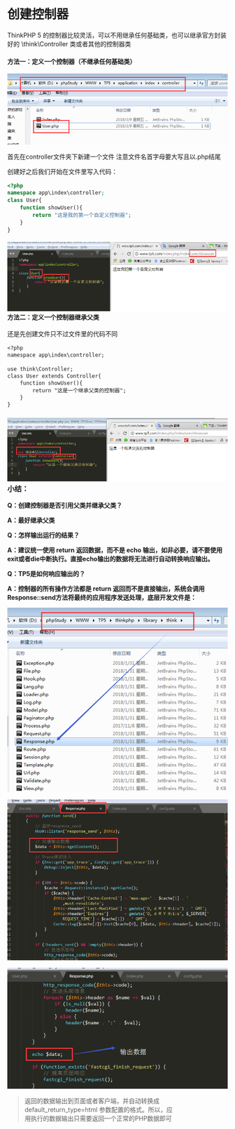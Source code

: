 # 创建控制器

ThinkPHP 5 的控制器比较灵活，可以不用继承任何基础类，也可以继承官方封装好的 \think\Controller 类或者其他的控制器类

#### 方法一：定义一个控制器（不继承任何基础类）

![](/assets/import28.png)

首先在controller文件夹下新建一个文件 注意文件名首字母要大写且以.php结尾

创建好之后我们开始在文件里写入代码：

```php
<?php
namespace app\index\controller;
class User{
    function showUser(){
        return "这是我的第一个自定义控制器";
    }
}
```

#### ![](/assets/import29.png)方法二：定义一个控制器继承父类

还是先创建文件只不过文件里的代码不同

```
<?php
namespace app\index\controller;

use think\Controller;
class User extends Controller{
    function showUser(){
        return "这是一个继承父类的控制器";
    }
}
```

### ![](/assets/import30.png)小结：

**Q：创建控制器是否引用父类并继承父类？**

**A：最好继承父类**

**Q：怎样输出运行的结果？**

**A：建议统一使用 return 返回数据，而不是 echo 输出，如非必要，请不要使用exit或者die中断执行。直接echo输出的数据将无法进行自动转换响应输出。**

**Q：TP5是如何响应输出的？**

**A：控制器的所有操作方法都是 return 返回而不是直接输出，系统会调用Response::send方法将最终的应用程序发送处理，底层开发文件是：**

![](/assets/import31.png)

![](/assets/import32.png)

![](/assets/import33.png)

> 返回的数据输出到页面或者客户端，并自动转换成 default\_return\_type=html 参数配置的格式。所以，应  
> 用执行的数据输出只需要返回一个正常的PHP数据即可



